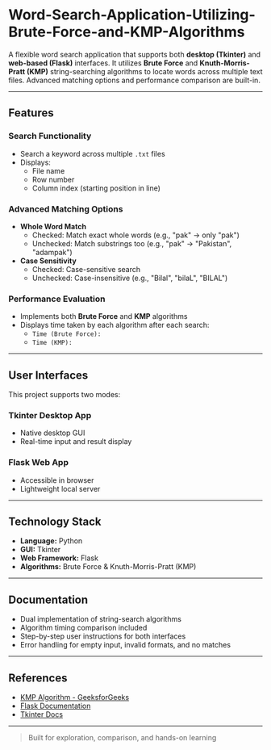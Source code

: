 # Word-Search-Application-Utilizing-Brute-Force-and-KMP-Algorithms

A flexible word search application that supports both **desktop (Tkinter)** and **web-based (Flask)** interfaces. It utilizes **Brute Force** and **Knuth-Morris-Pratt (KMP)** string-searching algorithms to locate words across multiple text files. Advanced matching options and performance comparison are built-in.

---

## Features

### Search Functionality
- Search a keyword across multiple `.txt` files
- Displays:
  - File name
  - Row number
  - Column index (starting position in line)

### Advanced Matching Options
- **Whole Word Match**
  - Checked: Match exact whole words (e.g., "pak" → only "pak")
  - Unchecked: Match substrings too (e.g., "pak" → "Pakistan", "adampak")
- **Case Sensitivity**
  - Checked: Case-sensitive search
  - Unchecked: Case-insensitive (e.g., "Bilal", "bilaL", "BILAL")

### Performance Evaluation
- Implements both **Brute Force** and **KMP** algorithms
- Displays time taken by each algorithm after each search:
  - `Time (Brute Force):`
  - `Time (KMP):`

---

## User Interfaces

This project supports two modes:

### Tkinter Desktop App
- Native desktop GUI
- Real-time input and result display

### Flask Web App
- Accessible in browser
- Lightweight local server

---

## Technology Stack

- **Language:** Python
- **GUI:** Tkinter
- **Web Framework:** Flask
- **Algorithms:** Brute Force & Knuth-Morris-Pratt (KMP)

---

## Documentation

- Dual implementation of string-search algorithms
- Algorithm timing comparison included
- Step-by-step user instructions for both interfaces
- Error handling for empty input, invalid formats, and no matches

---

## References

- [KMP Algorithm - GeeksforGeeks](https://www.geeksforgeeks.org/kmp-algorithm-for-pattern-searching/)
- [Flask Documentation](https://flask.palletsprojects.com/)
- [Tkinter Docs](https://docs.python.org/3/library/tkinter.html)

---

> Built for exploration, comparison, and hands-on learning
